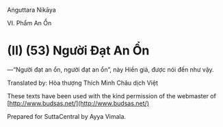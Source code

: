  

Aṅguttara Nikāya

VI. Phẩm An Ổn

# (II) (53) Người Ðạt An Ổn

—“Người đạt an ổn, người đạt an ổn”, này Hiền giả, được nói đến như vậy.

Translated by: Hòa thượng Thích Minh Châu dịch Việt

These texts have been used with the kind permission of the webmaster of [http://www.budsas.net/](http://www.budsas.net/)

Prepared for SuttaCentral by Ayya Vimala.